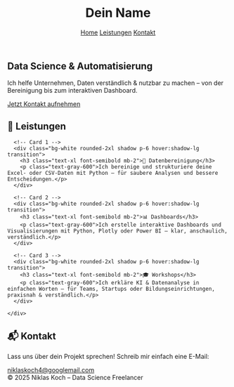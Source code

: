 <!DOCTYPE html>
<html lang="de">
<head>
  <meta charset="UTF-8">
  <meta name="viewport" content="width=device-width, initial-scale=1.0">
  <title>Niklas Koch – Data Science Freelancer</title>
  <script src="https://cdn.tailwindcss.com"></script>
</head>
<body class="bg-gray-50 text-gray-900 font-sans">

  <!-- Header -->
  <header class="bg-white shadow-md sticky top-0 z-50">
    <div class="max-w-5xl mx-auto flex justify-between items-center p-4">
      <h1 class="text-2xl font-bold text-blue-600">Dein Name</h1>
      <nav class="space-x-6">
        <a href="#home" class="hover:text-blue-600">Home</a>
        <a href="#leistungen" class="hover:text-blue-600">Leistungen</a>
        <a href="#kontakt" class="hover:text-blue-600">Kontakt</a>
      </nav>
    </div>
  </header>

  <!-- Hero Section -->
  <section id="home" class="bg-gradient-to-r from-blue-50 to-blue-100 py-20 text-center">
    <h2 class="text-4xl font-extrabold text-gray-800">Data Science & Automatisierung</h2>
    <p class="mt-4 text-lg text-gray-600">Ich helfe Unternehmen, Daten verständlich & nutzbar zu machen – von der Bereinigung bis zum interaktiven Dashboard.</p>
    <a href="#kontakt" class="mt-6 inline-block bg-blue-600 text-white px-6 py-3 rounded-xl shadow hover:bg-blue-700">Jetzt Kontakt aufnehmen</a>
  </section>

  <!-- Leistungen -->
  <section id="leistungen" class="max-w-5xl mx-auto py-16 px-6">
    <h2 class="text-3xl font-bold text-center text-gray-800 mb-10">🚀 Leistungen</h2>
    <div class="grid md:grid-cols-3 gap-8">
      
      <!-- Card 1 -->
      <div class="bg-white rounded-2xl shadow p-6 hover:shadow-lg transition">
        <h3 class="text-xl font-semibold mb-2">🧹 Datenbereinigung</h3>
        <p class="text-gray-600">Ich bereinige und strukturiere deine Excel- oder CSV-Daten mit Python – für saubere Analysen und bessere Entscheidungen.</p>
      </div>
      
      <!-- Card 2 -->
      <div class="bg-white rounded-2xl shadow p-6 hover:shadow-lg transition">
        <h3 class="text-xl font-semibold mb-2">📊 Dashboards</h3>
        <p class="text-gray-600">Ich erstelle interaktive Dashboards und Visualisierungen mit Python, Plotly oder Power BI – klar, anschaulich, verständlich.</p>
      </div>
      
      <!-- Card 3 -->
      <div class="bg-white rounded-2xl shadow p-6 hover:shadow-lg transition">
        <h3 class="text-xl font-semibold mb-2">🎓 Workshops</h3>
        <p class="text-gray-600">Ich erkläre KI & Datenanalyse in einfachen Worten – für Teams, Startups oder Bildungseinrichtungen, praxisnah & verständlich.</p>
      </div>

    </div>
  </section>

  <!-- Kontakt -->
  <section id="kontakt" class="bg-blue-50 py-16 px-6">
    <div class="max-w-3xl mx-auto text-center">
      <h2 class="text-3xl font-bold text-gray-800 mb-6">📬 Kontakt</h2>
      <p class="text-gray-600 mb-6">Lass uns über dein Projekt sprechen! Schreib mir einfach eine E-Mail:</p>
      <a href="mailto:deinemail@example.com" class="text-xl font-semibold text-blue-600 hover:underline">niklaskoch4@googlemail.com</a>
    </div>
  </section>

  <!-- Footer -->
  <footer class="bg-gray-900 text-gray-300 py-6 text-center text-sm">
    © 2025 Niklas Koch – Data Science Freelancer
  </footer>

</body>
</html>

